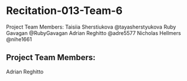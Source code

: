 # Recitation-013-Team-6
Project Team Members: 
Taisiia Sherstiukova @tayasherstyukova
Ruby Gavagan @RubyGavagan
Adrian Reghitto @adre5577
Nicholas Hellmers @nihe1661

## Project Team Members:
Adrian Reghitto
